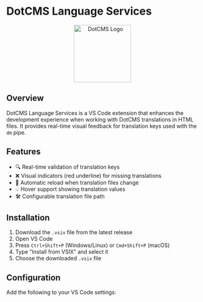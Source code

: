 # DotCMS Language Services

<p align="center">
  <img src="https://avatars.githubusercontent.com/u/1005263?s=280&v=4" alt="DotCMS Logo" width="150"/>
</p>

## Overview

DotCMS Language Services is a VS Code extension that enhances the development experience when working with DotCMS translations in HTML files. It provides real-time visual feedback for translation keys used with the `dm` pipe.

## Features

- 🔍 Real-time validation of translation keys
- ❌ Visual indicators (red underline) for missing translations
- 🔄 Automatic reload when translation files change
- 💡 Hover support showing translation values
- 🛠️ Configurable translation file path

## Installation

1. Download the `.vsix` file from the latest release
2. Open VS Code
3. Press `Ctrl+Shift+P` (Windows/Linux) or `Cmd+Shift+P` (macOS)
4. Type "Install from VSIX" and select it
5. Choose the downloaded `.vsix` file

## Configuration

Add the following to your VS Code settings: 
